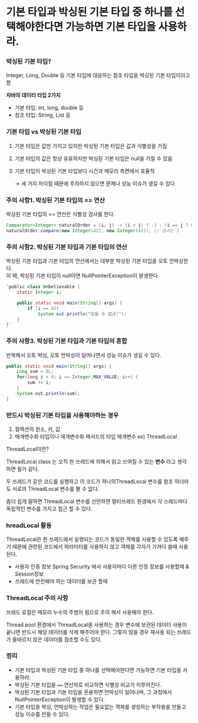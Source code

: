 # 기본 타입과 박싱된 기본 타입 중 하나를 선택해야한다면 가능하면 기본 타입을 사용하라.

### **박싱된 기본 타입?**
Integer, Long, Double 등 기본 타입에 대응하는 참조 타입을 박싱된 기본 타입이라고 함  

**자바의 데이터 타입 2가지**

- 기본 타입: int, long, double 등
- 참조 타입: String, List 등

### **기본 타입 vs 박싱된 기본 타입**

1. 기본 타입은 값만 가지고 있지만 박싱된 기본 타입은 값과 식별성을 가짐  
2. 기본 타입의 값은 항상 유효하지만 박싱된 기본 타입은 null을 가질 수 있음    
3. 기본 타입이 박싱된 기본 타입보다 시간과 메모리 측면에서 효율적   
    
    → 세 가지 차이점 때문에 주의하지 않으면 문제나 성능 이슈가 생길 수 있다  
    

### **주의 사항1. 박싱된 기본 타입의 == 연산**

박싱된 기본 타입의 == 연산은 식별성 검사를 한다.  

```java
Comparator<Integer> naturalOrder = (i, j) -> (i < j) ? -1 : (i == j ? 0 : 1);
naturalOrder.compare(new Integer(42), new Integer(42)); // 결과는 1
```

### **주의 사항2. 박싱된 기본 타입과 기본 타입의 연산**

박싱된 기본 타입과 기본 타입의 연산에서는 대부분 박싱된 기본 타입을 오토 언박싱한다.  
이 때, 박싱된 기본 타입이 null이면 NullPointerException이 발생한다.  

```java
`public class Unbelievable {
	static Integer i;

	public static void main(String[] args) {
		if (i == 42)
			System.out.println("믿을 수 없군!");
	}
}`
```

### **주의 사항3. 박싱된 기본 타입과 기본 타입의 혼합**

반복해서 오토 박싱, 오토 언박싱이 일어나면서 성능 이슈가 생길 수 있다.

```java
public static void main(String[] args) {
	Long sum = 0L;
	for(long i = 0; i <= Integer.MAX_VALUE; i++) {
		sum += i;
	}
	System.out.println(sum);
}
```

### **반드시 박싱된 기본 타입을 사용해야하는 경우**

1. 컬렉션의 원소, 키, 값
2. 매개변수화 타입이나 매개변수화 메서드의 타입 매개변수 ex) ThreadLocal

ThreadLocal이란?

ThreadLocal class 는 오직 한 쓰레드에 의해서 읽고 쓰여질 수 있는 **변수** 라고 생각 하면 될거 같다.

두 쓰레드가 같은 코드를 실행하고 이 코드가 하나의ThreadLocal 변수를 참조 하더라도 서로의 ThreadLocal 변수를 볼 수 없다.

좀더 쉽게 말하면 ThreadLocal 변수를 선언하면 멀티쓰레드 환경에서 각 스레드마다 독립적인 변수를 가지고 접근 할 수 있다.

### **hreadLocal 활용**

ThreadLocal은 한 쓰레드에서 실행되는 코드가 동일한 객체를 사용할 수 있도록 해주기 때문에 관련된 코드에서 파라미터를 사용하지 않고 객체를 각자가 가져다 쓸때 사용 된다.

- 사용자 인증 정보 Spring Security 에서 사용자마다 다른 인정 정보를 사용할때 & Session정보
- 쓰레드에 안전해야 하는 데이터를 보관 할때

### **ThreadLocal 주의 사항**

쓰레드 로컬은 메모리 누수의 주범이 됨으로 주의 해서 사용해야 한다.

Thread pool 환경에서 ThreadLocal을 사용하는 경우 변수에 보관된 데이터 사용이 끝나면 반드시 해당 데이터를 삭제 해주어야 한다. 그렇지 않을 경우 재사용 되는 쓰레드가 올바르지 않은 데이터를 참조할 수도 있다.

### **정리**

- 기본 타입과 박싱된 기본 타입 중 하나를 선택해야한다면 가능하면 기본 타입을 사용하라.
- 박싱된 기본 타입을 `==` 연산자로 비교하면 식별성 비교가 이루어진다.
- 박싱된 기본 타입과 기본 타입을 혼용하면 언박싱이 일어나며, 그 과정에서 NullPointerException이 발생할 수 있다.
- 기본 타입을 박싱, 언박싱하는 작업은 필요없는 객체를 생성하는 부작용을 만들고 성능 이슈를 만들 수 있다.
